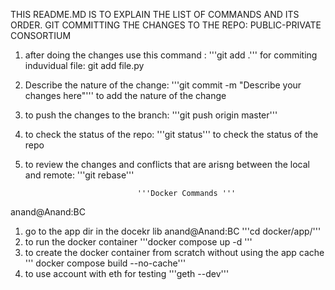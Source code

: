 
THIS README.MD IS TO EXPLAIN THE LIST OF COMMANDS AND ITS ORDER.
GIT COMMITTING THE CHANGES TO THE REPO: PUBLIC-PRIVATE CONSORTIUM 

1) after doing the changes use this command : '''git add .''' 
            for commiting induvidual file: git add file.py

2) Describe the nature of the change: '''git commit -m "Describe your changes here"'''
            to add the nature of the change 


3) to push the changes to the branch: '''git push origin master'''

4) to check the status of the repo: '''git status'''
            to check the status of the repo
5) to review the changes and conflicts that are arisng between the local and remote: '''git rebase'''


                                '''Docker Commands '''
anand@Anand:BC
1) go to the app dir in the docekr lib
anand@Anand:BC  '''cd docker/app/'''
2) to run the docker container 
             '''docker compose up -d '''
3) to create the docker container from scratch without using the app cache
            ''' docker compose build --no-cache'''
4) to use account with eth for testing 
             '''geth --dev'''

